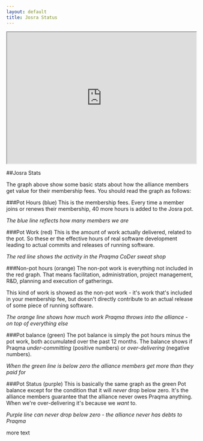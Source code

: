 ```yaml
---
layout: default
title: Josra Status
---
```


<iframe width="100%" height="350px"  src="https://docs.google.com/spreadsheets/d/1x72uCVMd1MftMlViVtNutQmWrpaAy8TWfCLXQvAnyIw/pubchart?oid=927157146&amp;format=interactive"></iframe>

##Josra Stats

The graph above show some basic stats about how the alliance members get value for their membership fees. You should read the graph as follows:

###Pot Hours (blue)
This is the membership fees. Every time a member joins or renews their membership, 40 more hours is added to the Josra pot.

_The blue line reflects how many members we are_

###Pot Work (red)
This is the amount of work actually delivered, related to the pot. So these er the effective hours of real software development leading to actual commits and releases of running software.

_The red line shows the activity in the Praqma CoDer sweat shop_

###Non-pot hours (orange)
The non-pot work is everything not included in the red graph. That means facilitation, administration, project management, R&D, planning and execution of gatherings.

This kind of work is showed as the non-pot work - it's work that's included in your membership fee, but doesn't directly contribute to an actual release of some piece of running software.

_The orange line shows how much work Praqma throws into the alliance - on top of everything else_

###Pot balance (green)
The pot balance is simply the pot hours minus the pot work, both accumulated over the past 12 months. The balance shows if Praqma _under-committing_ (positive numbers) or _over-delivering_ (negative numbers).

_When the green line is below zero the alliance members get more than they paid for_

###Pot Status (purple)
This is basically the same graph as the green Pot balance except for the condition that it will _never_ drop below zero. It's the alliance members guarantee that the alliance never owes Praqma anything. When we're over-delivering it's because we _want_ to.

_Purple line can never drop below zero - the alliance never has debts to Praqma_




more text
